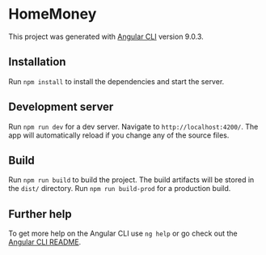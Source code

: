 # HomeMoney

This project was generated with [Angular CLI](https://github.com/angular/angular-cli) version 9.0.3.

## Installation

Run `npm install` to install the dependencies and start the server.

## Development server

Run `npm run dev` for a dev server. Navigate to `http://localhost:4200/`. The app will automatically reload if you change any of the source files.

## Build

Run `npm run build` to build the project. The build artifacts will be stored in the `dist/` directory. Run `npm run build-prod` for a production build.

## Further help

To get more help on the Angular CLI use `ng help` or go check out the [Angular CLI README](https://github.com/angular/angular-cli/blob/master/README.md).
